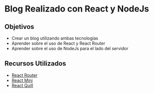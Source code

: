 # Blog Realizado con React y NodeJs

## Objetivos

- Crear un blog utilizando ambas tecnologías
- Aprender sobre el uso de React y React Router
- Aprender sobre el uso de NodeJs para el lado del servidor

## Recursos Utilizados 

- [React Router](https://reactrouter.com/en/main)
- [React Mini](https://github.com/safak/youtube2022/tree/react-mini)
- [React Quill](https://github.com/zenoamaro/react-quill)
